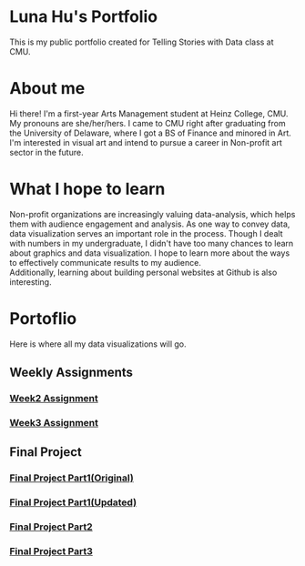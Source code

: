 # Luna Hu's Portfolio
This is my public portfolio created for Telling Stories with Data class at CMU.
# About me
Hi there! I'm a first-year Arts Management student at Heinz College, CMU. My pronouns are she/her/hers. I came to CMU right after graduating from the University of Delaware, where I got a BS of Finance and minored in Art. I'm interested in visual art and intend to pursue a career in Non-profit art sector in the future.
# What I hope to learn
Non-profit organizations are increasingly valuing data-analysis, which helps them with audience engagement and analysis. As one way to convey data, data visualization serves an important role in the process.  Though I dealt with numbers in my undergraduate, I didn't have too many chances to learn about graphics and data visualization. I hope to learn more about the ways to effectively communicate results to my audience.   
Additionally, learning about building personal websites at Github is also interesting. 
# Portoflio
Here is where all my data visualizations will go.
## Weekly Assignments
### [Week2 Assignment](/dataviz2.md)
### [Week3 Assignment](/dataviz3.md)
## Final Project
### [Final Project Part1(Original)](/final_project_Luna.md)
### [Final Project Part1(Updated)](/final_projectI_Luna.md)
### [Final Project Part2](/final_projectII_Luna.md)
### [Final Project Part3](/final_projectIII_luna.md)
